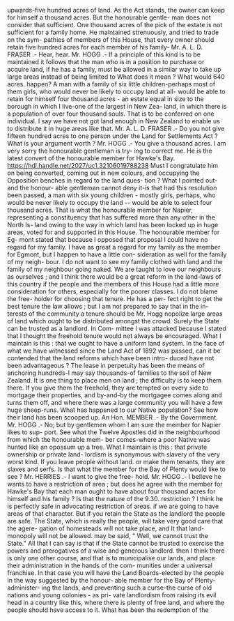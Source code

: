 upwards-five hundred acres of land. As the Act stands, the owner can keep for himself a thousand acres. But the honourable gentle- man does not consider that sufficient. One thousand acres of the pick of the estate is not sufficient for a family home. He maintained strenuously, and tried to trade on the sym- pathies of members of this House, that every owner should retain five hundred acres for each member of his family- Mr. A. L. D. FRASER .- Hear, hear. Mr. HOGG .- If a principle of this kind is to be maintained it follows that the man who is in a position to purchase or acquire land, if he has a family, must be allowed in a similar way to take up large areas instead of being limited to What does it mean ? What would 640 acres. happen? A man with a family of six little children-perhaps most of them girls, who would never be likely to occupy land at all- would be able to retain for himself four thousand acres - an estate equal in size to the borough in which I live-one of the largest in New Zea- land, in which there is a population of over four thousand souls. That is to be conferred on one individual. I say we have not got land enough in New Zealand to enable us to distribute it in huge areas like that. Mr. A. L. D. FRASER .- Do you not give fifteen hundred acres to one person under the Land for Settlements Act ? What is your argument worth ? Mr. HOGG .- You give a thousand acres. I am very sorry the honourable gentleman is try- ing to correct me. He is the latest convert of the honourable member for Hawke's Bay. https://hdl.handle.net/2027/uc1.32106019788238 Must I congratulate him on being converted, coming out in new colours, and occupying the Opposition benches in regard to the land ques- tion ? What I pointed out-and the honour- able gentleman cannot deny it-is that had this resolution been passed, a man with six young children - mostly girls, perhaps, who would be never likely to occupy the land -- would be able to select four thousand acres. That is what the honourable member for Napier, representing a constituency that has suffered more than any other in the North Is- land owing to the way in which land has been locked up in huge areas, voted for and supported in this House. The honourable member for Eg- mont stated that because I opposed that proposal I could have no regard for my family. I have as great a regard for my family as the member for Egmont, but I happen to have a little con- sideration as well for the family of my neigh- bour. I do not want to see my family clothed with land and the family of my neighbour going naked. We are taught to love our neighbours as ourselves ; and I think there would be a great reform in the land-laws of this country if the people and the members of this House had a little more consideration for others, especially for the poorer classes. I do not blame the free- holder for choosing that tenure. He has a per- fect right to get the best tenure the law allows ; but I am not prepared to say that in the in- terests of the community a tenure should be Mr. Hogg nopolize large areas of land which ought to be distributed amongst the crowd. Surely the State can be trusted as a landlord. In Com- mittee I was attacked because I stated that I thought the freehold tenure would not always be encouraged. What I maintain is this : that we ought to have a uniform land system. In the face of what we have witnessed since the Land Act of 1892 was passed, can it be contended that the land reforms which have been intro- duced have not been advantageous ? The lease in perpetuity has been the means of anchoring hundreds-I may say thousands-of families to the soil of New Zealand. It is one thing to place men on land ; the difficulty is to keep them there. If you give them the freehold, they are tempted on every side to mortgage their properties, and by-and-by the mortgagee comes along and turns them off, and where there was a large community you will have a few huge sheep-runs. What has happened to our Native population? See how their land has been scooped up. An Hon. MEMBER .- By the Government. Mr. HOGG .- No; but by gentlemen whom I am sure the member for Napier likes to sup- port. See what the Twelve Apostles did in the neighbourhood from which the honourable mem- ber comes-where a poor Native was hunted like an opossum up a tree. What I maintain is this : that private ownership or private land- lordism is synonymous with slavery of the very worst kind. If you leave people without land. or make them tenants, they are slaves and serfs. Is that what the member for the Bay of Plenty would like to see ? Mr. HERRIES .- I want to give the free- hold. Mr. HOGG .- I believe he wants to have a restriction of area ; but does he agree with the member for Hawke's Bay that each man ought to have about four thousand acres for himself and his family ? Is that the nature of the 9.30. restriction ? I think he is perfectly safe in advocating restriction of areas. if we are going to have areas of that character. But if you retain the State as the landlord the people are safe. The State, which is really the people, will take very good care that the agere- gation of homesteads will not take place, and It that land-monopoly will not be allowed. may be said, " Well, we cannot trust the State." All that I can say is that if the State cannot be trusted to exercise the powers and prerogatives of a wise and generous landlord. then I think there is only one other course, and that is to municipalise our lands, and place their administration in the hands of the com- munities under a universal franchise. In that case you will have the Land Boards-elected by the people in the way suggested by the honour- able member for the Bay of Plenty-administer- ing the lands, and preventing such a curse-the curse of old nations and young colonies - as pri- vate landlordism from raising its evil head in a country like this, where there is plenty of free land, and where the people should have access to it. What has been the redemption of the 